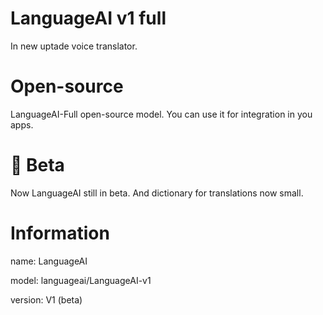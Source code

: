 # LanguageAI v1 full
In new uptade voice translator.
# Open-source
LanguageAI-Full open-source model. You can use it for integration in you apps.
# 🚀 Beta
Now LanguageAI still in beta. And dictionary for translations now small.
# Information
name: LanguageAI

model: languageai/LanguageAI-v1

version: V1 (beta)
